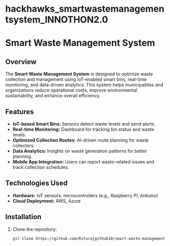 # hackhawks_smartwastemanagementsystem_INNOTHON2.0
# Smart Waste Management System

## Overview
The **Smart Waste Management System** is designed to optimize waste collection and management using IoT-enabled smart bins, real-time monitoring, and data-driven analytics. This system helps municipalities and organizations reduce operational costs, improve environmental sustainability, and enhance overall efficiency.

## Features
- **IoT-based Smart Bins:** Sensors detect waste levels and send alerts.
- **Real-time Monitoring:** Dashboard for tracking bin status and waste levels.
- **Optimized Collection Routes:** AI-driven route planning for waste collectors.
- **Data Analytics:** Insights on waste generation patterns for better planning.
- **Mobile App Integration:** Users can report waste-related issues and track collection schedules.

## Technologies Used
- **Hardware:** IoT sensors, microcontrollers (e.g., Raspberry Pi, Arduino)
- **Cloud Deployment:** AWS, Azure

## Installation
1. Clone the repository:
   ```sh
   git clone https://github.com/Riturajgithub10/smart-waste-management.git[Uploading SWMS_ppt[1].pptx…]()
